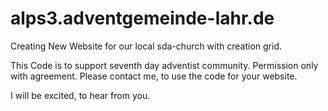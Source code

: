 # alps3.adventgemeinde-lahr.de
Creating New Website for our local sda-church with creation grid.

This Code is to support seventh day adventist community.
Permission only with agreement. Please contact me, to use the code for your website.

I will be excited, to hear from you.

